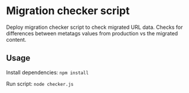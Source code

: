 # Migration checker script

Deploy migration checker script to check migrated URL data.
Checks for differences between metatags values from production vs the migrated content.

## Usage

Install dependencies: `npm install`

Run script: `node checker.js`

